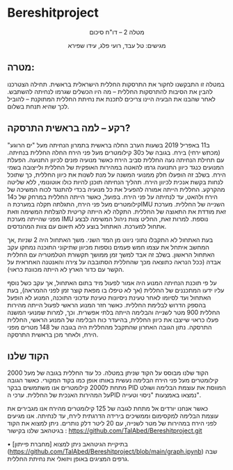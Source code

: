 # Bereshitproject

<p align="center">
    מטלה 2 – דו"ח סיכום
</p>
<p align="center">
    מגישים: טל עבד, רועי פלג, עידו שפירא
</p>


## מטרה:
במטלה זו התבקשנו לחקור את התרסקות החללית הישראלית בראשית. תחילה הצטרכנו להבין את הסיבות להתרסקות החללית – מה היו הכשלים שגרמו לנחיתה להשתבש.
לאחר שהבנו את הבעיה היינו צריכים לתכנת את נחיתת החללית המתוקנת – להוביל לכך שהיא תנחת בשלום.

## רקע – למה בראשית התרסקה?
ב11 באפריל 2019 בשעות הערב החלה בראשית בתמרון הנחיתה מעל "ים הרוגע" (מכתש ירחי) בירח. בגובה של כ30 קילומטרים מעל פני הירח החלה החללית בנחיתה. עם תחילת הנחיתה נעה החללית סביב הירח כאשר מנועיה פונים לכיוון התנועה. הפעלת המנועים כנגד כיוון התנועה גרמו להאטה במהירות האופקית של החללית ולייצובה בשמי הירח. בשלב זה הופעלו חלק ממנועי המשנה על מנת לשנות את כיוון החללית, כך שתוכל לנחות בקשת אנכית לכיוון הירח. תהליך הנחיתה תוכנן להיות כולו אוטונומי, ללא שליטה מהקרקע. החללית הייתה אמורה להפעיל את כל מנועיה בכדי להתנגד לכוח המשיכה של הירח ולהאט, עד לנחיתה על פני הירח.
בפועל, כאשר הייתה החללית במרחק של כ14 קילומטרים מעל פני הירח, התגלתה תקלה במערכת הIMU השנייה של החללית. מערכת זאת מודדת את התאוצה של החללית. התקלה לא הייתה קריטית להצלחת המשימה וזאת מפני שהייתה מערכת IMU נוספת. למרות זאת, החליט צוות ניהול המשימה לבצע אתחול למערכת. האתחול בוצע ללא תיאום עם צוות המהנדסים.

בעת האתחול לא התקבלו נתוני ניווט מן המד השני. משך האתחול היה 2 שניות ,אך המחשב איתחל את עצמו חמש פעמים נוספות מכיוון שתיקוני התוכנה נמחקו עקב האתחול הראשון. בשלב זה אבד למשך זמן ממושך תקשורת הטלמטריה עם החללית אבדה (ככל הנראה כתוצאה מכך שהחללית הסתובבה על צירה והאנטנה האחראית על הקשר עם כדור הארץ לא הייתה מכוונת כראוי).

על פי תוכנת הנחיתה המנוע היה אמור לפעול מיד בתום האתחול, אך עקב כשל נוסף עליו ידעו המתכננים של החללית (אך לא טיפלו בו מפאת קוצר זמן לפני ההמראה), בעת האתחול ועד לסיומו לאחר טעינת ניסיונות טעינת עדכוני התוכנה, המנוע לא הופעל בהספק הדרוש לבלימת החללית. כאשר חזר המנוע הראשי לפעול הייתה מהירות החללית 900 מטר לשנייה והבלימה הייתה בלתי אפשרית. וכך, למרות שמנועי המשנה פעלו כראוי שייצבו את כיוון החללית, בהיעדר כוח הבלימה של המנוע הראשי, החללית התרסקה. נתון הגובה האחרון שהתקבל מהחללית היה בגובה של 148 מטרים מפני הירח, ולאחר מכן בראשית התרסקה.

## הקוד שלנו
הקוד שלנו מבוסס על הקוד שניתן במטלה. כל עוד החללית בגובה של מעל 2000 קילומטרים מעל פני הירח הבלימה נעשית באותו אופן כמו בקוד המקורי.
כאשר הגובה מתחת ל2000 קילומטרים אנו משתמשים בבקר PID המווסת את עוצמת הבלימה ושולט על המהירות האנכית של החללית. ערכי הPID נמצאו באמצעות "ניסוי 
וטעייה".

כאשר אנחנו יורדים אל מתחת לגובה של 125 קילומטרים מהירח אנו מגבירים את עוצמת הבלימה למקסימום וממשיכים בירידה הדרגתית לירח, עד לנחיתה.
אנו מגיעים לפני הירח במהירות של מטר לשנייה, עם 20 ליטר דלק נותרים.
ניתן למצוא את הקוד בגיטהאב שלנו בקישור : https://github.com/TalAbed/Bereshitproject.git

•	בתיקיית הגיטהאב ניתן למצוא [מחברת פייתון] (https://github.com/TalAbed/Bereshitproject/blob/main/graph.ipynb) שבה גרפים המציגים באופן ויזואלי את נחיתת החללית.
